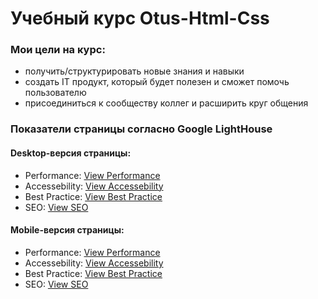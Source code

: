 # Учебный курс Otus-Html-Css
### Мои цели на курс:
- получить/структурировать новые знания и навыки 
- создать IT продукт, который будет полезен и сможет помочь пользователю
- присоединиться к сообществу коллег и расширить круг общения

### Показатели страницы согласно Google LightHouse
#### Desktop-версия страницы:
- Performance:
[View Performance](LightHouseReport/desktop/performance.jpg)
- Accessebility:
[View Accessebility](LightHouseReport/desktop/accessibility.jpg)
- Best Practice:
[View Best Practice](LightHouseReport/desktop/bestpractice.jpg)
- SEO:
[View SEO](LightHouseReport/desktop/SEO.jpg)

#### Mobile-версия страницы:
- Performance:
[View Performance](LightHouseReport/mobile/Performance.jpg)
- Accessebility:
[View Accessebility](LightHouseReport/mobile/accessibility.jpg)
- Best Practice:
[View Best Practice](LightHouseReport/mobile/bestpractice.jpg)
- SEO:
[View SEO](LightHouseReport/mobile/SEO.jpg)